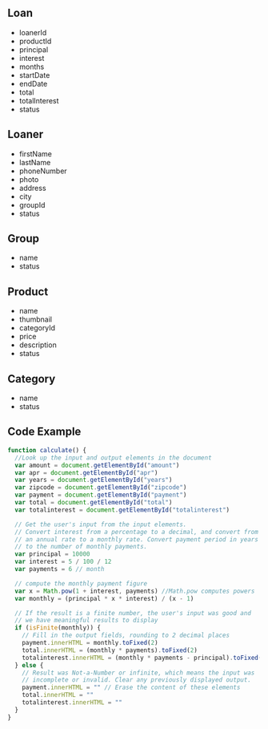## Loan

- loanerId
- productId
- principal
- interest
- months
- startDate
- endDate
- total
- totalInterest
- status

## Loaner

- firstName
- lastName
- phoneNumber
- photo
- address
- city
- groupId
- status

## Group

- name
- status

## Product

- name
- thumbnail
- categoryId
- price
- description
- status

## Category

- name
- status

## Code Example

```js
function calculate() {
  //Look up the input and output elements in the document
  var amount = document.getElementById("amount")
  var apr = document.getElementById("apr")
  var years = document.getElementById("years")
  var zipcode = document.getElementById("zipcode")
  var payment = document.getElementById("payment")
  var total = document.getElementById("total")
  var totalinterest = document.getElementById("totalinterest")

  // Get the user's input from the input elements.
  // Convert interest from a percentage to a decimal, and convert from
  // an annual rate to a monthly rate. Convert payment period in years
  // to the number of monthly payments.
  var principal = 10000
  var interest = 5 / 100 / 12
  var payments = 6 // month

  // compute the monthly payment figure
  var x = Math.pow(1 + interest, payments) //Math.pow computes powers
  var monthly = (principal * x * interest) / (x - 1)

  // If the result is a finite number, the user's input was good and
  // we have meaningful results to display
  if (isFinite(monthly)) {
    // Fill in the output fields, rounding to 2 decimal places
    payment.innerHTML = monthly.toFixed(2)
    total.innerHTML = (monthly * payments).toFixed(2)
    totalinterest.innerHTML = (monthly * payments - principal).toFixed(2)
  } else {
    // Result was Not-a-Number or infinite, which means the input was
    // incomplete or invalid. Clear any previously displayed output.
    payment.innerHTML = "" // Erase the content of these elements
    total.innerHTML = ""
    totalinterest.innerHTML = ""
  }
}
```

